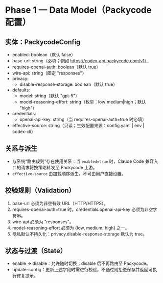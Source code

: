 # Phase 1 — Data Model（Packycode 配置）

## 实体：PackycodeConfig

- enabled: boolean（默认 false）
- base-url: string（必填；例如 https://codex-api.packycode.com/v1）
- requires-openai-auth: boolean（默认 true）
- wire-api: string（固定 "responses"）
- privacy:
  - disable-response-storage: boolean（默认 true）
- defaults:
  - model: string（默认 "gpt-5"）
  - model-reasoning-effort: string（枚举：low|medium|high；默认 "high"）
- credentials:
  - openai-api-key: string（当 requires-openai-auth=true 时必填）
- effective-source: string（只读；生效配置来源：config.yaml | env | codex-cli）

## 关系与派生

- 与系统“路由规则”存在使用关系：当 `enabled=true` 时，Claude Code 兼容入口的请求将按策略转发至 Packycode 上游。
- `effective-source` 由加载顺序派生，不可由用户直接设置。

## 校验规则（Validation）

1) base-url 必须为非空有效 URL（HTTP/HTTPS）。
2) requires-openai-auth=true 时，credentials.openai-api-key 必须为非空字符串。
3) wire-api 必须为 "responses"。
4) model-reasoning-effort 必须为 {low, medium, high} 之一。
5) 隐私默认不持久化：privacy.disable-response-storage 默认为 true。

## 状态与过渡（State）

- enable → disable：允许随时切换；disable 后不再路由至 Packycode。
- update-config：更新上述字段时需进行校验，不通过则拒绝保存并返回可执行修复提示。
